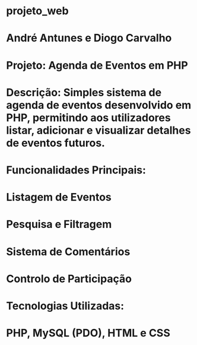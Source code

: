 # projeto_web

# André Antunes e Diogo Carvalho
# Projeto: Agenda de Eventos em PHP

# Descrição: Simples sistema de agenda de eventos desenvolvido em PHP, permitindo aos utilizadores listar, adicionar e visualizar detalhes de eventos futuros.

# Funcionalidades Principais:
# Listagem de Eventos
# Pesquisa e Filtragem
# Sistema de Comentários
# Controlo de Participação

# Tecnologias Utilizadas:
# PHP, MySQL (PDO), HTML e CSS
